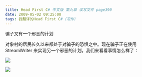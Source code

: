 ```yaml
---
title: Head First C# 中文版 第九章 读写文件 page390
date: 2009-05-02 09:25:00
tags: 我翻译的Head First C#（习作）
---
```

骗子又有一个邪恶的计划

  

对象村的居民长久以来都处于对骗子的恐惧之中。现在骗子正在使用  StreamWriter  来实现另一个邪恶的计划。我们来看看事情怎么样了：

  

![](https://p-blog.csdn.net/images/p_blog_csdn_net/cuipengfei1/EntryImages/20090502/2009-05-02_09-09-16.jpg)

![](https://p-blog.csdn.net/images/p_blog_csdn_net/cuipengfei1/EntryImages/20090502/2009-05-02_09-22-32.jpg)



